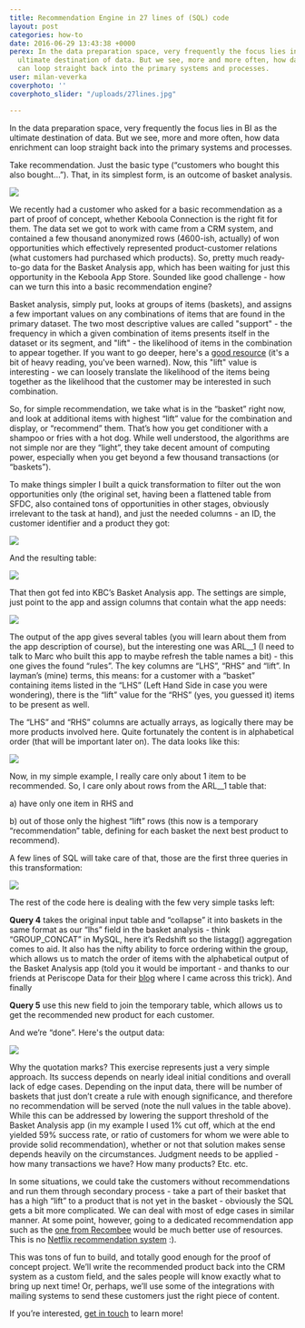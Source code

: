 ```yaml
---
title: Recommendation Engine in 27 lines of (SQL) code
layout: post
categories: how-to
date: 2016-06-29 13:43:38 +0000
perex: In the data preparation space, very frequently the focus lies in BI as the
  ultimate destination of data. But we see, more and more often, how data enrichment
  can loop straight back into the primary systems and processes.
user: milan-veverka
coverphoto: ''
coverphoto_slider: "/uploads/27lines.jpg"

---
```

In the data preparation space, very frequently the focus lies in BI as the ultimate destination of data. But we see, more and more often, how data enrichment can loop straight back into the primary systems and processes.

Take recommendation. Just the basic type (“customers who bought this also bought…”). That, in its simplest form, is an outcome of basket analysis.

![](/uploads/27lines1.jpg)

We recently had a customer who asked for a basic recommendation as a part of proof of concept, whether Keboola Connection is the right fit for them. The data set we got to work with came from a CRM system, and contained a few thousand anonymized rows (4600-ish, actually) of won opportunities which effectively represented product-customer relations (what customers had purchased which products). So, pretty much ready-to-go data for the Basket Analysis app, which has been waiting for just this opportunity in the Keboola App Store. Sounded like good challenge - how can we turn this into a basic recommendation engine?

Basket analysis, simply put, looks at groups of items (baskets), and assigns a few important values on any combinations of items that are found in the primary dataset. The two most descriptive values are called "support" - the frequency in which a given combination of items presents itself in the dataset or its segment, and "lift" - the likelihood of items in the combination to appear together. If you want to go deeper, here's a [good resource](http://www.ms.unimelb.edu.au/\~odj/Teaching/dm/1%20Association%20Rules%2008.pdf) (it's a bit of heavy reading, you've been warned). Now, this "lift" value is interesting - we can loosely translate the likelihood of the items being together as the likelihood that the customer may be interested in such combination.

So, for simple recommendation, we take what is in the “basket” right now, and look at additional items with highest “lift” value for the combination and display, or “recommend” them. That’s how you get conditioner with a shampoo or fries with a hot dog. While well understood, the algorithms are not simple nor are they “light”, they take decent amount of computing power, especially when you get beyond a few thousand transactions (or “baskets”).

To make things simpler I built a quick transformation to filter out the won opportunities only (the original set, having been a flattened table from SFDC, also contained tons of opportunities in other stages, obviously irrelevant to the task at hand), and just the needed columns - an ID, the customer identifier and a product they got:

![](/uploads/27lines2.jpg)

And the resulting table:

![](/uploads/27lines3.jpg)

That then got fed into KBC’s Basket Analysis app. The settings are simple, just point to the app and assign columns that contain what the app needs:

![](/uploads/27lines4.jpg)

The output of the app gives several tables (you will learn about them from the app description of course), but the interesting one was ARL__1 (I need to talk to Marc who built this app to maybe refresh the table names a bit) - this one gives the found “rules”. The key columns are “LHS”, “RHS” and “lift”. In layman’s (mine) terms, this means: for a customer with a “basket” containing items listed in the “LHS” (Left Hand Side in case you were wondering), there is the “lift” value for the “RHS” (yes, you guessed it) items to be present as well.

The “LHS” and “RHS” columns are actually arrays, as logically there may be more products involved here. Quite fortunately the content is in alphabetical order (that will be important later on). The data looks like this:

![](/uploads/27lines5.jpg)

Now, in my simple example, I really care only about 1 item to be recommended. So, I care only about rows from the ARL__1 table that:

a) have only one item in RHS and

b) out of those only the highest “lift” rows (this now is a temporary “recommendation” table, defining for each basket the next best product to recommend).

A few lines of SQL will take care of that, those are the first three queries in this transformation:

![](/uploads/27lines6.jpg)

The rest of the code here is dealing with the few very simple tasks left:

**Query 4** takes the original input table and “collapse” it into baskets in the same format as our “lhs” field in the basket analysis - think “GROUP_CONCAT” in MySQL, here it’s Redshift so the listagg() aggregation comes to aid. It also has the nifty ability to force ordering within the group, which allows us to match the order of items with the alphabetical output of the Basket Analysis app (told you it would be important - and thanks to our friends at Periscope Data for their [blog](https://www.periscopedata.com/blog/listagg-group-concat-and-string-agg.html) where I came across this trick). And finally

**Query 5** use this new field to join the temporary table, which allows us to get the recommended new product for each customer.

And we’re “done”. Here's the output data:

![](/uploads/27lines7.jpg)

Why the quotation marks? This exercise represents just a very simple approach. Its success depends on nearly ideal initial conditions and overall lack of edge cases. Depending on the input data, there will be number of baskets that just don’t create a rule with enough significance, and therefore no recommendation will be served (note the null values in the table above). While this can be addressed by lowering the support threshold of the Basket Analysis app (in my example I used 1% cut off, which at the end yielded 59% success rate, or ratio of customers for whom we were able to provide solid recommendation), whether or not that solution makes sense depends heavily on the circumstances. Judgment needs to be applied - how many transactions we have? How many products? Etc. etc.

In some situations, we could take the customers without recommendations and run them through secondary process - take a part of their basket that has a high “lift” to a product that is not yet in the basket - obviously the SQL gets a bit more complicated. We can deal with most of edge cases in similar manner. At some point, however, going to a dedicated recommendation app such as the [one from Recombee](https://git.recombee.net/keboola/recombee-app-description) would be much better use of resources. This is no [Netflix recommendation system](https://www.quora.com/How-does-the-Netflix-movie-recommendation-algorithm-work) :).

This was tons of fun to build, and totally good enough for the proof of concept project. We’ll write the recommended product back into the CRM system as a custom field, and the sales people will know exactly what to bring up next time! Or, perhaps, we’ll use some of the integrations with mailing systems to send these customers just the right piece of content.

If you’re interested, [get in touch](http://www.keboola.com/contact/) to learn more!